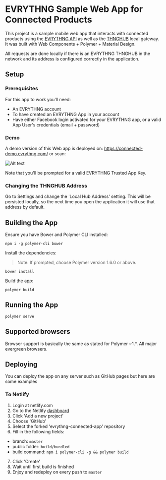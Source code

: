 # EVRYTHNG Sample Web App for Connected Products

This project is a sample mobile web app that interacts with connected products using the [EVRYTHNG API](https://developers.evrythng.com/) as well as the [THNGHUB](https://developers.evrythng.com/docs/thng-hub) local gateway. 
It was built with Web Components + Polymer + Material Design.

All requests are done locally if there is an EVRYTHNG THNGHUB in the network and its address is configured correctly in the application.

## Setup

### Prerequisites
For this app to work you'll need:

- An EVRYTHNG account
- To have created an EVRYTHNG App in your account
- Have either Facebook login activated for your EVRYTHNG app, or a valid App User's credentials (email + password)

### Demo

A demo version of this Web app is deployed on: https://connected-demo.evrythng.com/
or scan:

![Alt text](https://tn.gg/jEXRpN43.qr)

Note that you'll be prompted for a valid EVRYTHNG Trusted App Key.

### Changing the THNGHUB Address

Go to Settings and change the 'Local Hub Address' setting. This will be persisted locally, so the next time you open the application it will use that address by default.

## Building the App

Ensure you have Bower and Polymer CLI installed: 
```
npm i -g polymer-cli bower
```
Install the dependencies:

> Note: If prompted, choose Polymer version 1.6.0 or above.

```
bower install
```
Build the app:
```
polymer build
```

## Running the App

```
polymer serve
```

## Supported browsers
Browser support is basically the same as stated for Polymer ~1.*. All major evergreen browsers.

## Deploying 

You can deploy the app on any server such as GitHub pages but here are some examples

### To Netlify
1. Login at netlify.com
2. Go to the Netlify [dashboard](https://app.netlify.com/)
3. Click 'Add a new project'
4. Choose 'GitHub'
5. Select the forked 'evrythng-connected-app' repository
6. Fill in the following fields: 
  - branch: `master` 
  - public folder: `build/bundled`
  - build command: `npm i polymer-cli -g && polymer build`
7. Click 'Create'
8. Wait until first build is finished
9. Enjoy and redeploy on every push to `master`


